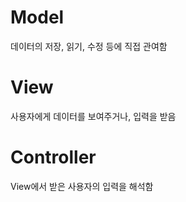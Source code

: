 # Model
데이터의 저장, 읽기, 수정 등에 직접 관여함

# View
사용자에게 데이터를 보여주거나, 입력을 받음

# Controller
View에서 받은 사용자의 입력을 해석함